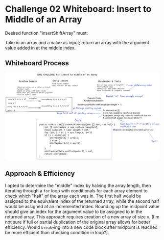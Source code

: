 # Challenge 02 Whiteboard: Insert to Middle of an Array

Desired function "insertShiftArray" must:

Take in an array and a value as input; return an array with the argument value added in at the middle index.

## Whiteboard Process

![challenge-02-whiteboard](./java-code-challenge-02-whiteboard.png)

## Approach & Efficiency

I opted to determine the "middle" index by halving the array length, then iterating through a `for` loop with conditionals for each array element to check which "half" of the array each was in. The first half would be assigned to the equivalent index of the returned array, while the second half would be assigned at an incremented index. Rounding up the midpoint value should give an index for the argument value to be assigned to in the returned array.
This approach requires creation of a new array of size `n`.
(I'm not sure if full or partial duplication of the original array allows for better efficiency. Would `break`-ing into a new code block after midpoint is reached be more efficient than checking condition in loop?).
